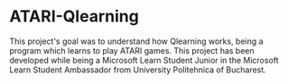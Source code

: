 # ATARI-Qlearning
This project's goal was to understand how Qlearning works, being a program which learns to play ATARI games. This project has been developed while being a Microsoft Learn Student Junior in the Microsoft Learn Student Ambassador from University Politehnica of Bucharest.

